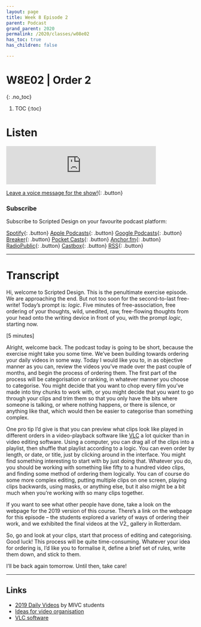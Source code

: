 ```yaml
---
layout: page
title: Week 8 Episode 2
parent: Podcast
grand_parent: 2020
permalink: /2020/classes/w08e02
has_toc: true
has_children: false

---
```


# W8E02 | Order 2
{: .no_toc}

1. TOC
{:toc}



# Listen

<iframe src="https://anchor.fm/scripteddesign/embed/episodes/S01-W08-E02-Scripted-Design--Week-8-Episode-2-emsmk9" height="102px" width="400px" frameborder="0" scrolling="no"></iframe><br>

[Leave a voice message for the show!](https://anchor.fm/scripteddesign/message){: .button}

### Subscribe

Subscribe to Scripted Design on your favourite podcast platform:

[Spotify](https://open.spotify.com/show/3sYD3KyPJXnIHUY2m2uFcy){: .button} [Apple Podcasts](https://podcasts.apple.com/nl/podcast/scripted-design/id1533696064?l=en){: .button} [Google Podcasts](https://www.google.com/podcasts?feed=aHR0cHM6Ly9hbmNob3IuZm0vcy8zN2QzMjZjNC9wb2RjYXN0L3Jzcw==){: .button} [Breaker](https://breaker.audio/scripted-design){: .button} [Pocket Casts](https://pca.st/h40ivs5f){: .button} [Anchor.fm](https://anchor.fm/scripteddesign){: .button} [RadioPublic](https://radiopublic.com/scripted-design-WaxpdP){: .button} [Castbox](https://castbox.fm/channel/Scripted-Design-id3371338){: .button} [RSS](https://anchor.fm/s/37d326c4/podcast/rss){: .button}

---

# Transcript

Hi, welcome to Scripted Design. This is the penultimate exercise episode. We are approaching the end. But not too soon for the second-to-last free-write! Today’s prompt is: _logic_. Five minutes of free-association, free ordering of your thoughts, wild, unedited, raw, free-flowing thoughts from your head onto the writing device in front of you, with the prompt _logic_, starting now.

[5 minutes]

Alright, welcome back. The podcast today is going to be short, because the exercise might take you some time. We’ve been building towards ordering your daily videos in some way. Today I would like you to, in as objective manner as you can, review the videos you’ve made over the past couple of months, and begin the process of ordering them. The first part of the process will be categorisation or ranking, in whatever manner you choose to categorise. You might decide that you want to chop every film you’ve made into tiny chunks to work with, or you might decide that you want to go through your clips and trim them so that you only have the bits where someone is talking, or where nothing happens, or there is silence, or anything like that, which would then be easier to categorise than something complex.

One pro tip I’d give is that you can preview what clips look like played in different orders in a video-playback software like [VLC](https://www.videolan.org/vlc/index.html) a lot quicker than in video editing software. Using a computer, you can drag all of the clips into a playlist, then shuffle that playlist according to a logic. You can even order by length, or date, or title, just by clicking around in the interface. You might find something interesting to start with by just doing that. Whatever you do, you should be working with something like fifty to a hundred video clips, and finding some method of ordering them logically. You can of course do some more complex editing, putting multiple clips on one screen, playing clips backwards, using masks, or anything else, but it also might be a bit much when you’re working with so many clips together.

If you want to see what other people have done, take a look on the webpage for the 2019 version of this course. There’s a link on the webpage for this episode – the students explored a variety of ways of ordering their work, and we exhibited the final videos at the V2_ gallery in Rotterdam.

So, go and look at your clips, start that process of editing and categorising. Good luck! This process will be quite time-consuming. Whatever your idea for ordering is, I’d like you to formalise it, define a brief set of rules, write them down, and stick to them.

I’ll be back again tomorrow. Until then, take care!

---

## Links



*   [2019 Daily Videos](2019/exhibition) by MIVC students
*   [Ideas for video organisation](2019/classes/6#ideas)
*   [VLC software](https://www.videolan.org/vlc/index.html)
